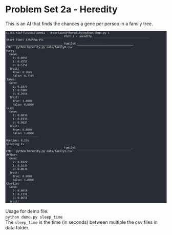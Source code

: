 # Problem Set 2a - Heredity
This is an AI that finds the chances a gene per person in a family tree.

<img src="./images/demo.png" alt="Demo"/>

Usage for demo file:\
`python demo.py sleep_time`\
The `sleep_time` is the time (in seconds) between multiple the csv files in data folder.

